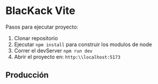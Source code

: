 # BlacKack Vite

Pasos para ejecutar proyecto:

1. Clonar repositorio
2. Ejecutar ```npm install``` para construir los modulos de node
3. Correr el devServer ```npm run dev```
4. Abrir el proyecto en: ```http:\\localhost:5173```

## Producción